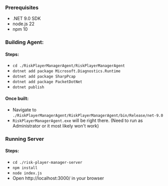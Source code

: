 ### Prerequisites
- .NET 9.0 SDK
- node.js 22
- npm 10

### Building Agent:

#### Steps:
- `cd ./RiskPlayerManagerAgent/RiskPlayerManagerAgent`
- `dotnet add package Microsoft.Diagnostics.Runtime`
- `dotnet add package SharpPcap`
- `dotnet add package PacketDotNet`
- `dotnet publish`

#### Once built:
- Navigate to `./RiskPlayerManagerAgent/RiskPlayerManagerAgent/bin/Release/net-9.0`
- `RiskPlayerManagerAgent.exe` will be right there. (Need to run as Administrator or it most likely won't work)

  
### Running Server

#### Steps:
- `cd ./risk-player-manager-server`
- `npm install`
- `node index.js`
- Open http://localhost:3000/ in your browser
